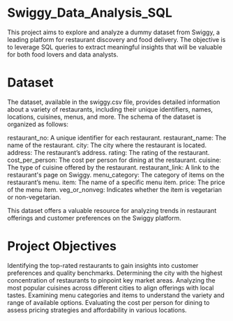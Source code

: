 # Swiggy_Data_Analysis_SQL
This project aims to explore and analyze a dummy dataset from Swiggy, a leading platform for restaurant discovery and food delivery. The objective is to leverage SQL queries to extract meaningful insights that will be valuable for both food lovers and data analysts.
# Dataset
The dataset, available in the swiggy.csv file, provides detailed information about a variety of restaurants, including their unique identifiers, names, locations, cuisines, menus, and more. The schema of the dataset is organized as follows:

restaurant_no: A unique identifier for each restaurant.
restaurant_name: The name of the restaurant.
city: The city where the restaurant is located.
address: The restaurant’s address.
rating: The rating of the restaurant.
cost_per_person: The cost per person for dining at the restaurant.
cuisine: The type of cuisine offered by the restaurant.
restaurant_link: A link to the restaurant's page on Swiggy.
menu_category: The category of items on the restaurant’s menu.
item: The name of a specific menu item.
price: The price of the menu item.
veg_or_nonveg: Indicates whether the item is vegetarian or non-vegetarian.

This dataset offers a valuable resource for analyzing trends in restaurant offerings and customer preferences on the Swiggy platform.

# Project Objectives
Identifying the top-rated restaurants to gain insights into customer preferences and quality benchmarks.
Determining the city with the highest concentration of restaurants to pinpoint key market areas.
Analyzing the most popular cuisines across different cities to align offerings with local tastes.
Examining menu categories and items to understand the variety and range of available options.
Evaluating the cost per person for dining to assess pricing strategies and affordability in various locations.
